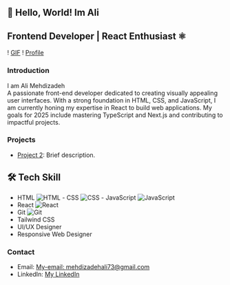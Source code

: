 ##                                                                                             👋 Hello, World! Im Ali
##                                                                                     Frontend Developer | React Enthusiast ⚛️
!                                                                         [GIF](https://media.giphy.com/media/qgQUggAC3Pfv687qPC/giphy.gif)
!                                                         [Profile](https://komarev.com/ghpvc/?username=thelius1&label=Profile%20views&color=0e75b6&style=flat)

### Introduction
I am Ali Mehdizadeh               
A passionate front-end developer dedicated to creating visually appealing user interfaces. With a strong foundation in HTML, CSS, and JavaScript, I am currently honing my expertise in React to build web applications. My goals for 2025 include mastering TypeScript and Next.js and contributing to impactful projects.

### Projects
- [Project 2](https://github.com/Ali-mehdizadeh73/Camping-Web): Brief description.

## 🛠️ Tech Skill
- HTML ![HTML](https://img.icons8.com/color/48/000000/html-5.png) - CSS ![CSS](https://img.icons8.com/color/48/000000/css3.png) - JavaScript ![JavaScript](https://img.icons8.com/color/48/000000/javascript.png)
- React ![React](https://img.icons8.com/color/48/000000/react-native.png)
- Git ![Git](https://img.icons8.com/color/48/000000/git.png)
- Tailwind CSS
- UI/UX Designer
- Responsive Web Designer
### Contact
- Email: [My-email: mehdizadehali73@gmail.com](mehdizadehali73@gmail.com)
- LinkedIn: [My LinkedIn](https://www.linkedin.com/in/ali-mehdizadeh-40548a315/)
